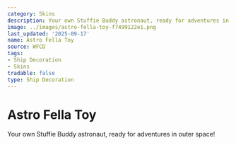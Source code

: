 ```yaml
---
category: Skins
description: Your own Stuffie Buddy astronaut, ready for adventures in outer space!
image: ../images/astro-fella-toy-f7499122e1.png
last_updated: '2025-09-17'
name: Astro Fella Toy
source: WFCD
tags:
- Ship Decoration
- Skins
tradable: false
type: Ship Decoration
---
```


# Astro Fella Toy

Your own Stuffie Buddy astronaut, ready for adventures in outer space!

